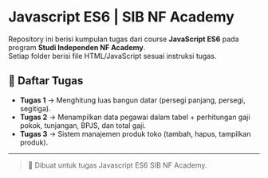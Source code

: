 # Javascript ES6 | SIB NF Academy

Repository ini berisi kumpulan tugas dari course **JavaScript ES6** pada program **Studi Independen NF Academy**.  
Setiap folder berisi file HTML/JavaScript sesuai instruksi tugas.  

## 📂 Daftar Tugas
- **Tugas 1** → Menghitung luas bangun datar (persegi panjang, persegi, segitiga).  
- **Tugas 2** → Menampilkan data pegawai dalam tabel + perhitungan gaji pokok, tunjangan, BPJS, dan total gaji.  
- **Tugas 3** → Sistem manajemen produk toko (tambah, hapus, tampilkan produk).  

---
> 📌 Dibuat untuk tugas Javascript ES6 SIB NF Academy.

